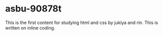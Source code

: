 # asbu-90878t
This is the first content for studying html and css by jukiya and rin.
This is written on inline coding.
